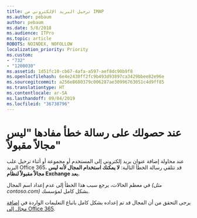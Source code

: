 ```yaml
---
title: ترحيل البريد الإلكتروني من IMAP
ms.author: pebaum
author: pebaum
ms.date: 5/8/2018
ms.audience: ITPro
ms.topic: article
ROBOTS: NOINDEX, NOFOLLOW
localization_priority: Priority
ms.custom:
- "732"
- "1200030"
ms.assetid: 1d51fc10-cb67-4afa-a597-aef8dc90b9f8
ms.openlocfilehash: 6e4e2430ff2fc9b493d93897ca3429bbee82e96e
ms.sourcegitcommit: a256e8680379c006287ae30996763051c4d9ff85
ms.translationtype: HT
ms.contentlocale: ar-SA
ms.lasthandoff: 09/04/2019
ms.locfileid: "36738796"
---
```

# <a name="when-you-get-a-not-an-accepted-domain-error"></a>عند حصولك على رسالة خطأ مفادها "ليس مجالاً مقبولاً"

عند محاولة إضافة عنوان بريد إلكتروني إلى المستخدم أو مجموعة أو أثناء ترحيل علب البريد Office 365، قد تتلقي رسالة الخطأ التالية: **لا يمكنك استخدام المجال لأنه ليس مجالاً مقبولاً لنظام Exchange بعد.**
  
في معظم الحالات، يرجع سبب هذا الخطأ إلى عدم إعداد اسم المجال *(مثل contoso.com)* بشكل كامل لمؤسسك.
  
يرجى التحقق من أن المجال قد تم إعداده بشكل كامل باتباع التعليمات الواردة في [إضافة مجال إلى Office 365](https://docs.microsoft.com/office365/admin/setup/add-domain).
  